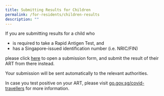 ```yaml
---
title: Submitting Results for Children
permalink: /for-residents/children-results
description: ""
---
```

If you are submitting results for a child who
* is required to take a Rapid Antigen Test, and 
* has a Singapore-issued identification number (i.e. NRIC/FIN)

please click [here](https://form.gov.sg/#!/61515cd8855f49001279b2ef) to open a submission form, and submit the result of their ART from there instead.

Your submission will be sent automatically to the relevant authorities.

In case you test positive on your ART, please visit [go.gov.sg/covid-travellers](https://go.gov.sg/covid-travellers) for more information.